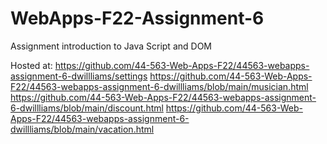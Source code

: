 # WebApps-F22-Assignment-6
Assignment introduction to Java Script and DOM



Hosted at:
https://github.com/44-563-Web-Apps-F22/44563-webapps-assignment-6-dwillliams/settings
https://github.com/44-563-Web-Apps-F22/44563-webapps-assignment-6-dwillliams/blob/main/musician.html
https://github.com/44-563-Web-Apps-F22/44563-webapps-assignment-6-dwillliams/blob/main/discount.html
https://github.com/44-563-Web-Apps-F22/44563-webapps-assignment-6-dwillliams/blob/main/vacation.html
